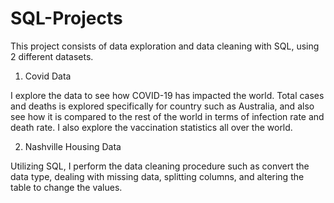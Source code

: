 # SQL-Projects

This project consists of data exploration and data cleaning with SQL, using 2 different datasets. 

1. Covid Data

I explore the data to see how COVID-19 has impacted the world. Total cases and deaths is explored specifically for country such as Australia, and also see how it is compared to the rest of the world in terms of infection rate and death rate. I also explore the vaccination statistics all over the world. 

2. Nashville Housing Data

Utilizing SQL, I perform the data cleaning procedure such as convert the data type, dealing with missing data, splitting columns, and altering the table to change the values. 
